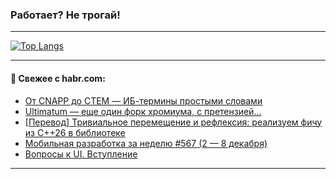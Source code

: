 ### Работает? Не трогай!

---
<!--
#### 🛠️ Technical stack:

![Java](https://img.shields.io/badge/Java-informational?logo=Oracle&style=flat&logoColor=white&color=FF4500)
![Kotlin](https://img.shields.io/badge/Kotlin-informational?logo=Kotlin&style=flat&logoColor=white&color=774D97)
![TS](https://img.shields.io/badge/TypeScript-informational?logo=typeScript&style=flat&logoColor=black&color=017acc)
![Python](https://img.shields.io/badge/Python-informational?logo=Python&style=flat&logoColor=black&color=ffdd54) <br>
![Spring](https://img.shields.io/badge/Spring-informational?logo=Spring&style=flat&logoColor=white&color=6DB33F) 
![SpringBoot](https://img.shields.io/badge/SpringBoot-informational?logo=SpringBoot&style=flat&logoColor=white&color=6DB33F)
![Nest](https://img.shields.io/badge/NestJS-informational?logo=NestJS&style=flat&logoColor=white&color=E0234E) 
![NodeJS](https://img.shields.io/badge/NodeJS-informational?logo=node.js&style=flat&logoColor=white&color=70A760)<br>
![PostgreSQL](https://img.shields.io/badge/PostgreSQL-informational?logo=PostgreSQL&style=flat&logoColor=white&color=DAA520)
![MongoDB](https://img.shields.io/badge/MongoDB-informational?logo=MongoDB&style=flat&logoColor=white&color=870000)
![Apache](https://img.shields.io/badge/Apache-informational?logo=apache&style=flat&logoColor=white&color=f74e28)

___ 
-->

<!--- #### 🛠️ : --->

[![Top Langs](https://github-readme-stats-82jvfl3w3-advtsettinggmailcoms-projects.vercel.app/api/top-langs/?username=zloylis&langs_count=10&hide_title=true&title_color=e6edf3&size_weight=0.5&count_weight=0.5&layout=compact&hide_progress=true&hide_border=true&theme=dracula)](https://github.com/zloylis)

<!---


####  :octocat:&nbsp;&nbsp; Статистика:

![GitHub stats](https://github-readme-stats-u2qms2cxw-advtsettinggmailcoms-projects.vercel.app/api?username=zloylis&show_icons=true&hide_border=true&theme=dracula&title_color=e6edf3&include_all_commits=true&count_private=true&hide_rank=false&hide_title=true&rank_icon=github)
-->
---

#### 💬 Свежее с habr.com:

<!-- BLOG-POST-LIST:START -->
- [От CNAPP до CTEM — ИБ-термины простыми словами](https://habr.com/ru/companies/mws/articles/864874/?utm_source=habrahabr&utm_medium=rss&utm_campaign=864874)
- [Ultimatum — еще один форк хромиума, с претензией…](https://habr.com/ru/articles/864852/?utm_source=habrahabr&utm_medium=rss&utm_campaign=864852)
- [[Перевод] Тривиальное перемещение и рефлексия: реализуем фичу из C++26 в библиотеке](https://habr.com/ru/companies/ncloudtech/articles/864838/?utm_source=habrahabr&utm_medium=rss&utm_campaign=864838)
- [Мобильная разработка за неделю #567 &lpar;2 — 8 декабря&rpar;](https://habr.com/ru/articles/864824/?utm_source=habrahabr&utm_medium=rss&utm_campaign=864824)
- [Вопросы к UI. Вступление](https://habr.com/ru/articles/864816/?utm_source=habrahabr&utm_medium=rss&utm_campaign=864816)
<!-- BLOG-POST-LIST:END -->

---
